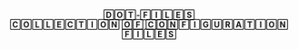 <p align="center">
  <strong>🄳🄾🅃-🄵🄸🄻🄴🅂</strong><br>
  <strong>🄲🄾🄻🄻🄴🄲🅃🄸🄾🄽 🄾🄵 🄲🄾🄽🄵🄸🄶🅄🅁🄰🅃🄸🄾🄽 🄵🄸🄻🄴🅂</strong><br>
</p>
